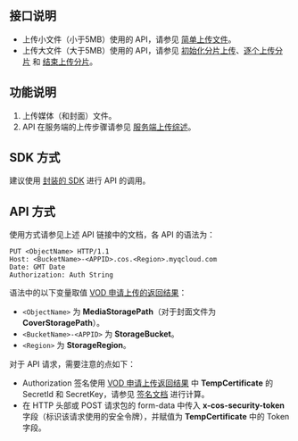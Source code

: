 ## 接口说明

- 上传小文件（小于5MB）使用的 API，请参见 [简单上传文件](https://intl.cloud.tencent.com/document/product/436/7749)。
- 上传大文件（大于5MB）使用的 API，请参见 [初始化分片上传](https://intl.cloud.tencent.com/document/product/436/7746)、[逐个上传分片](https://intl.cloud.tencent.com/document/product/436/7750) 和 [结束上传分片](https://intl.cloud.tencent.com/document/product/436/7742)。

## 功能说明
1. 上传媒体（和封面）文件。
2. API 在服务端的上传步骤请参见 [服务端上传综述](https://intl.cloud.tencent.com/document/product/266/33910)。

## SDK 方式
建议使用 [封装的 SDK](/document/product/436/6474) 进行 API 的调用。

## API 方式

使用方式请参见上述 API 链接中的文档，各 API 的语法为：
```
PUT <ObjectName> HTTP/1.1
Host: <BucketName>-<APPID>.cos.<Region>.myqcloud.com
Date: GMT Date
Authorization: Auth String
```

语法中的以下变量取值 [VOD 申请上传的返回结果](https://intl.cloud.tencent.com/document/product/266/34120)：  

- `<ObjectName>` 为 **MediaStoragePath**（对于封面文件为 **CoverStoragePath**）。
- `<BucketName>-<APPID>` 为 **StorageBucket**。
- `<Region>` 为 **StorageRegion**。

对于 API 请求，需要注意的点如下：

- Authorization 签名使用 [VOD 申请上传返回结果](https://intl.cloud.tencent.com/document/product/266/34120) 中 **TempCertificate** 的 SecretId 和 SecretKey，请参见 [签名文档](/document/api/436/7778) 进行计算。
- 在 HTTP 头部或 POST 请求包的 form-data 中传入 **x-cos-security-token** 字段（标识该请求使用的安全令牌），并赋值为 **TempCertificate** 中的 Token 字段。
